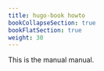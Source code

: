 ```yaml
---
title: hugo-book howto
bookCollapseSection: true
bookFlatSection: true
weight: 30
---
```


This is the manual manual.
